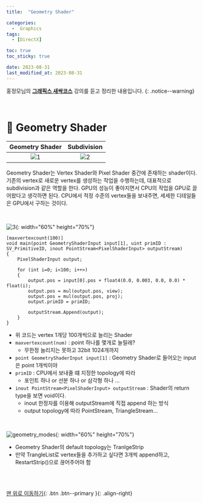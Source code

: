 ```yaml
---
title:  "Geometry Shader" 

categories:
  -  Graphics
tags:
  - [DirectX]

toc: true
toc_sticky: true

date: 2023-08-31
last_modified_at: 2023-08-31
---
```



홍정모님의 **[그래픽스 새싹코스](https://honglab.co.kr/)** 강의를 듣고 정리한 내용입니다.
{: .notice--warning}

<br>


# 🐥 Geometry Shader

| Geometry Shader | Subdivision |
|:-:|:-:|
|![1](https://github.com/inhopp/PGGAN/assets/96368476/2cc9d2dd-4f00-4464-a1cd-2bf8fdbf3084)|![2](https://github.com/inhopp/PGGAN/assets/96368476/cb9a13e5-1c59-429a-86ee-2c6d71509587)| 

Geometry Shader는 Vertex Shader와 Pixel Shader 중간에 존재하는 shader이다. 기존의 vertex로 새로운 vertex를 생성하는 작업을 수행하는데, 대표적으로 subdivision과 같은 역할을 한다. GPU의 성능이 좋아지면서 CPU의 작업을 GPU로 끌어왔다고 생각하면 된다. CPU에서 적정 수준의 vertex들을 보내주면, 세세한 디테일들은 GPU에서 구하는 것이다.

<br>

![3](https://github.com/inhopp/PGGAN/assets/96368476/82b53070-797b-4192-8cd5-5d6fb129c93b){: width="60%" height="70%"}

``` hlsl
[maxvertexcount(100)]
void main(point GeometryShaderInput input[1], uint primID : SV_PrimitiveID, inout PointStream<PixelShaderInput> outputStream)
{
    PixelShaderInput output;

    for (int i=0; i<100; i++>)
    {
        output.pos = input[0].pos + float4(0.0, 0.003, 0.0, 0.0) * float(i);
        output.pos = mul(output.pos, view);
        output.pos = mul(output.pos, proj);
        output.primID = primID;

        outputStream.Append(output);
    }
}
```

- 위 코드는 vertex 1개당 100개씩으로 늘리는 Shader
- `maxvertexcount(num)` : point 하나를 몇개로 늘릴래?
    - 무한정 늘리지는 못하고 32bit 1024개까지
- `point GeometryShaderInput input[1]` : Geometry Shader로 들어오는 input은 point 1개씩이야
- `primID` : CPU에서 보내줄 떄 지정한 topology에 따라 
    - 포인트 하나 or 선분 하나 or 삼각형 하나 ...
- `inout PointStream<PixelShaderInput> outputStream` : Shader의 return type을 보면 void이다.
    - inout 한정자를 이용해 outputStream에 직접 append 하는 방식
    - output topology에 따라 PointStream, TriangleStream...

<br>

![geometry_modes](https://github.com/inhopp/PGGAN/assets/96368476/5a58da01-2b2d-43d8-b4ae-b6e52ead340c){: width="60%" height="70%"}

- Geometry Shader의 default topology는 TranlgeStrip
- 만약 TrangleList로 vertex들을 추가하고 싶다면 3개씩 append하고, RestartStrip()으로 끊어주어야 함



<br>
<br>


[맨 위로 이동하기](#){: .btn .btn--primary }{: .align-right}
